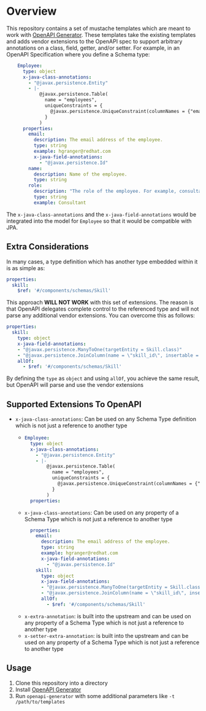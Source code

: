 # Overview

This repository contains a set of mustache templates which are meant to work with [OpenAPI Generator](https://openapi-generator.tech/). These
templates take the existing templates and adds vendor extensions to the OpenAPI spec to support arbitrary annotations on a class,
field, getter, and/or setter. For example, in an OpenAPI Specification where you define a Schema type:

```yaml
    Employee:
      type: object
      x-java-class-annotations:
        - "@javax.persistence.Entity"
        - |-
            @javax.persistence.Table(
              name = "employees",
              uniqueConstraints = {
                @javax.persistence.UniqueConstraint(columnNames = {"email"})
              }
            )
      properties:
        email:
          description: The email address of the employee.
          type: string
          example: hgranger@redhat.com
          x-java-field-annotations:
            - "@javax.persistence.Id"
        name:
          description: Name of the employee.
          type: string
        role:
          description: "The role of the employee. For example, consultant, PM, TSM, etc."
          type: string
          example: Consultant
```

The `x-java-class-annotations` and the `x-java-field-annotations` would be integrated into the model for `Employee` so that it would be compatible with JPA.

## Extra Considerations
In many cases, a type definition which has another type embedded within it is as simple as:

```yaml
properties:
  skill:
    $ref: '#/components/schemas/Skill'
```

This approach **WILL NOT WORK** with this set of extensions. The reason is that OpenAPI delegates complete control to the referenced type and will not parse
any additional vendor extensions. You can overcome this as follows:

```yaml
properties:
  skill:
    type: object
    x-java-field-annotations:
    - "@javax.persistence.ManyToOne(targetEntity = Skill.class)"
    - "@javax.persistence.JoinColumn(name = \"skill_id\", insertable = false, updatable = false)"
    allOf:
      - $ref: '#/components/schemas/Skill'
```

By defining the `type` as `object` and using `allOf`, you achieve the same result, but OpenAPI will parse and use the vendor extensions

## Supported Extensions To OpenAPI

* `x-java-class-annotations`: Can be used on any Schema Type definition which is not just a reference to another type
  * ```yaml
    Employee:
      type: object
      x-java-class-annotations:
        - "@javax.persistence.Entity"
        - |-
            @javax.persistence.Table(
              name = "employees",
              uniqueConstraints = {
                @javax.persistence.UniqueConstraint(columnNames = {"email"})
              }
            )
      properties:
    ```
  * `x-java-class-annotations`: Can be used on any property of a Schema Type which is not just a reference to another type
    ```yaml
      properties:
        email:
          description: The email address of the employee.
          type: string
          example: hgranger@redhat.com
          x-java-field-annotations:
            - "@javax.persistence.Id"
        skill:
          type: object
          x-java-field-annotations:
          - "@javax.persistence.ManyToOne(targetEntity = Skill.class)"
          - "@javax.persistence.JoinColumn(name = \"skill_id\", insertable = false, updatable = false)"
          allOf:
            - $ref: '#/components/schemas/Skill'
    ```
  * `x-extra-annotation`: is built into the upstream and can be used on any property of a Schema Type which is not just a reference to another type
  * `x-setter-extra-annotation`: is built into the upstream and can be used on any property of a Schema Type which is not just a reference to another type

## Usage

1. Clone this repository into a directory
2. Install [OpenAPI Generator](https://openapi-generator.tech/docs/installation)
3. Run `openapi-generator` with some additional parameters like `-t /path/to/templates`
